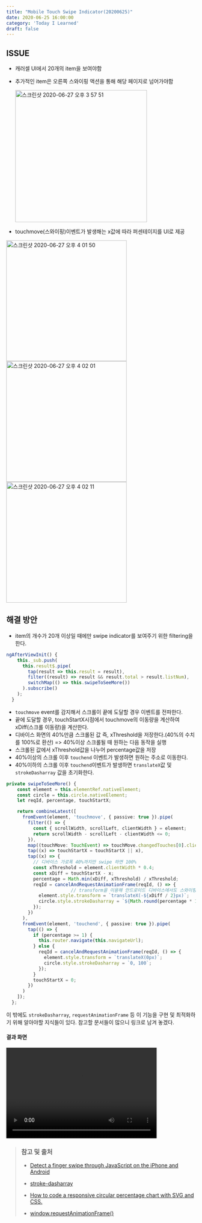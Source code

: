 ```yaml
---
title: "Mobile Touch Swipe Indicator(20200625)"
date: 2020-06-25 16:00:00
category: 'Today I Learned'
draft: false
---
```


## ISSUE

- 캐러셀 UI에서 20개의 item을 보여야함

- 추가적인 item은 오른쪽 스와이핑 액션을 통해 해당 페이지로 넘어가야함

  <img width="350" alt="스크린샷 2020-06-27 오후 3 57 51" src="https://user-images.githubusercontent.com/36187948/85916788-f8f69d80-b88e-11ea-92a9-85bde0edb959.png">

- touchmove(스와이핑)이벤트가 발생해는 x값에 따라 퍼센테이지를 UI로 제공

<img width="320" alt="스크린샷 2020-06-27 오후 4 01 50" src="https://user-images.githubusercontent.com/36187948/85916862-94880e00-b88f-11ea-9951-fb4734941e4a.png">

<img width="320" alt="스크린샷 2020-06-27 오후 4 02 01" src="https://user-images.githubusercontent.com/36187948/85916863-9782fe80-b88f-11ea-87bc-b76b043ef0b2.png">

<img width="320" alt="스크린샷 2020-06-27 오후 4 02 11" src="https://user-images.githubusercontent.com/36187948/85916864-9782fe80-b88f-11ea-8839-8b41a3c16bf9.png">

## 해결 방안

- item의 개수가 20개 이상일 때에만 swipe indicator를 보여주기 위한 filtering을 한다.

```typescript
ngAfterViewInit() {
    this._sub.push(
      this.result$.pipe(
        tap(result => this.result = result),
        filter((result) => result && result.total > result.listNum),
        switchMap(() => this.swipeToSeeMore())
      ).subscribe()
    );
  }
```



- `touchmove` event를 감지해서 스크롤이 끝에 도달할 경우 이벤트를 전파한다. 
- 끝에 도달할 경우, touchStartX시점에서 touchmove의 이동량을 계산하여 xDiff(스크롤 이동량)을 계산한다.
- 디바이스 화면의 40%만큼 스크롤된 값 즉, xThreshold을 저장한다.(40%의 수치를 100%로 환산) => 40%이상 스크롤될 때 원하는 다음 동작을 실행
- 스크롤된 값에서 xThreshold값을 나누어 percentage값을 저장
- 40%이상의 스크롤 이후 `touchend` 이벤트가 발생하면 원하는 주소로 이동한다.
- 40%이하의 스크롤 이후 `touchend`이벤트가 발생하면 `translateX`값 및 `strokeDasharray` 값을 초기화한다.

```typescript
private swipeToSeeMore() {
    const element = this.elementRef.nativeElement;
    const circle = this.circle.nativeElement;
    let reqId, percentage, touchStartX;

    return combineLatest([
      fromEvent(element, 'touchmove', { passive: true }).pipe(
        filter(() => {
          const { scrollWidth, scrollLeft, clientWidth } = element;
          return scrollWidth - scrollLeft - clientWidth <= 0;
        }),
        map((touchMove: TouchEvent) => touchMove.changedTouches[0].clientX),
        tap((x) => touchStartX = touchStartX || x),
        tap((x) => {
          // 디바이스 가로폭 40%까지만 swipe 하면 100%
          const xThreshold = element.clientWidth * 0.4;
          const xDiff = touchStartX - x;
          percentage = Math.min(xDiff, xThreshold) / xThreshold;
          reqId = cancelAndRequestAnimationFrame(reqId, () => {
						// transform을 이용해 안드로이드 디바이스에서도 스와이핑이 되게 구현
            element.style.transform = `translateX(-${xDiff / 2}px)`;
            circle.style.strokeDasharray = `${Math.round(percentage * 100)}, 100`;
          });
        })
      ),
      fromEvent(element, 'touchend', { passive: true }).pipe(
        tap(() => {
          if (percentage >= 1) {
            this.router.navigate(this.navigateUrl);
          } else {
            reqId = cancelAndRequestAnimationFrame(reqId, () => {
              element.style.transform = `translateX(0px)`;
              circle.style.strokeDasharray = `0, 100`;
            });
          }
          touchStartX = 0;
        })
      )
    ]);
  };
```

이 밖에도 `strokeDasharray`, `requestAnimationFrame` 등 이 기능을 구현 및 최적화하기 위해 알아야할 지식들이 있다. 참고할 문서들이 많으니 링크로 남겨 놓겠다.

#### 결과 화면

<video width="400" height="240" controls>
  <source src="./sources/swipe.mov" type="video/mp4">
</video>



> ### 참고 및 출처
>
> - [Detect a finger swipe through JavaScript on the iPhone and Android](https://stackoverflow.com/questions/2264072/detect-a-finger-swipe-through-javascript-on-the-iphone-and-android)
>
> - [stroke-dasharray](https://developer.mozilla.org/en-US/docs/Web/SVG/Attribute/stroke-dasharray)
>
> - [How to code a responsive circular percentage chart with SVG and CSS.](https://medium.com/@pppped/how-to-code-a-responsive-circular-percentage-chart-with-svg-and-css-3632f8cd7705)
>
> - [window.requestAnimationFrame()](https://developer.mozilla.org/ko/docs/Web/API/Window/requestAnimationFrame)

